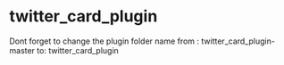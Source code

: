 # twitter_card_plugin

Dont forget to change the plugin folder name from : twitter_card_plugin-master to: twitter_card_plugin
